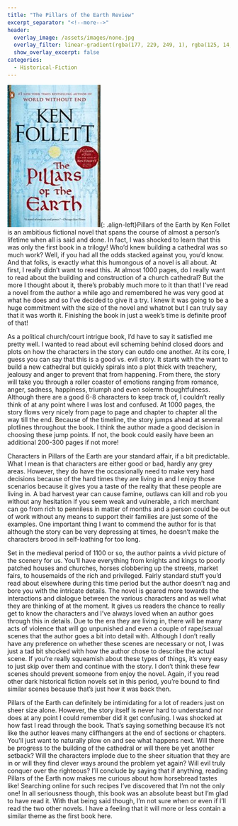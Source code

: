 ```yaml
---
title: "The Pillars of the Earth Review"
excerpt_separator: "<!--more-->"
header:
  overlay_image: /assets/images/none.jpg
  overlay_filter: linear-gradient(rgba(177, 229, 249, 1), rgba(125, 14, 22, 1))
  show_overlay_excerpt: false
categories:
  - Historical-Fiction
---
```

![pillars-earth-cover](/assets/images/pillars-earth.jpg){: .align-left}Pillars of the Earth by Ken Follet is an ambitious fictional novel that spans the course of almost a person’s lifetime when all is said and done. In fact, I was shocked to learn that this was only the first book in a trilogy! Who’d knew building a cathedral was so much work? Well, if you had all the odds stacked against you, you’d know. And that folks, is exactly what this humongous of a novel is all about. At first, I really didn’t want to read this. At almost 1000 pages, do I really want to read about the building and construction of a church cathedral? But the more I thought about it, there’s probably much more to it than that! I’ve read a novel from the author a while ago and remembered he was very good at what he does and so I’ve decided to give it a try. I knew it was going to be a huge commitment with the size of the novel and whatnot but I can truly say that it was worth it. Finishing the book in just a week’s time is definite proof of that!

As a political church/court intrigue book, I’d have to say it satisfied me pretty well. I wanted to read about evil scheming behind closed doors and plots on how the characters in the story can outdo one another. At its core, I guess you can say that this is a good vs. evil story. It starts with the want to build a new cathedral but quickly spirals into a plot thick with treachery, jealousy and anger to prevent that from happening. From there, the story will take you through a roller coaster of emotions ranging from romance, anger, sadness, happiness, triumph and even solemn thoughtfulness. Although there are a good 6-8 characters to keep track of, I couldn’t really think of at any point where I was lost and confused. At 1000 pages, the story flows very nicely from page to page and chapter to chapter all the way till the end. Because of the timeline, the story jumps ahead at several plotlines throughout the book. I think the author made a good decision in choosing these jump points. If not, the book could easily have been an additional 200-300 pages if not more!

Characters in Pillars of the Earth are your standard affair, if a bit predictable. What I mean is that characters are either good or bad, hardly any grey areas. However, they do have the occasionally need to make very hard decisions because of the hard times they are living in and I enjoy those scenarios because it gives you a taste of the reality that these people are living in. A bad harvest year can cause famine, outlaws can kill and rob you without any hesitation if you seem weak and vulnerable, a rich merchant can go from rich to penniless in matter of months and a person could be out of work without any means to support their families are just some of the examples. One important thing I want to commend the author for is that although the story can be very depressing at times, he doesn’t make the characters brood in self-loathing for too long.

Set in the medieval period of 1100 or so, the author paints a vivid picture of the scenery for us. You’ll have everything from knights and kings to poorly patched houses and churches, horses clobbering up the streets, market fairs, to housemaids of the rich and privileged. Fairly standard stuff you’d read about elsewhere during this time period but the author doesn’t nag and bore you with the intricate details. The novel is geared more towards the interactions and dialogue between the various characters and as well what they are thinking of at the moment. It gives us readers the chance to really get to know the characters and I’ve always loved when an author goes through this in details. Due to the era they are living in, there will be many acts of violence that will go unpunished and even a couple of rape/sexual scenes that the author goes a bit into detail with. Although I don’t really have any preference on whether these scenes are necessary or not, I was just a tad bit shocked with how the author chose to describe the actual scene. If you’re really squeamish about these types of things, it’s very easy to just skip over them and continue with the story. I don’t think these few scenes should prevent someone from enjoy the novel. Again, if you read other dark historical fiction novels set in this period, you’re bound to find similar scenes because that’s just how it was back then.

Pillars of the Earth can definitely be intimidating for a lot of readers just on sheer size alone. However, the story itself is never hard to understand nor does at any point I could remember did it get confusing. I was shocked at how fast I read through the book. That’s saying something because it’s not like the author leaves many cliffhangers at the end of sections or chapters. You’ll just want to naturally plow on and see what happens next. Will there be progress to the building of the cathedral or will there be yet another setback? Will the characters implode due to the sheer situation that they are in or will they find clever ways around the problem yet again? Will evil truly conquer over the righteous? I’ll conclude by saying that if anything, reading Pillars of the Earth now makes me curious about how horsebread tastes like! Searching online for such recipes I’ve discovered that I’m not the only one! In all seriousness though, this book was an absolute beast but I’m glad to have read it. With that being said though, I’m not sure when or even if I’ll read the two other novels. I have a feeling that it will more or less contain a similar theme as the first book here.